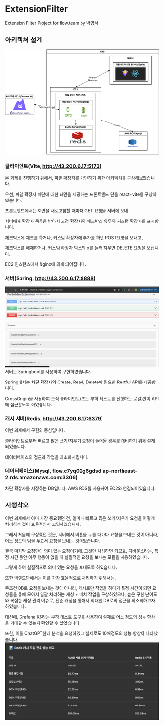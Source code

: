 # ExtensionFilter

Extension Filter Project for flow.team by 박영서
 

## 아키텍처 설계

![img](https://github.com/ahmola/ExtensionFilter/blob/main/%ED%94%8C%EB%A1%9C%EC%9A%B0%EA%B3%BC%EC%A0%9C%EC%95%84%ED%82%A4%ED%85%8D%EC%B2%98.png?raw=true)
### 클라이언트(Vite, http://43.200.6.17:5173)
본 과제를 진행하기 위해서, 파일 확장자를 차단하기 위한 아키텍처를 구상해보았습니다.

우선, 파일 확장자 차단에 대한 화면을 제공하는 프론트엔드 단을 react+vite를 구상하였습니다.

프론트엔드에서는 화면을 새로고침할 때마다 GET 요청을 서버에 보내
 
서버에게 확장자 목록을 받아서 고정 확장자의 체크박스 유무와 커스텀 확장자를 표시합니다.

체크박스에 체크를 하거나, 커스텀 확장자에 추가를 하면 POST요청을 보내고,

체크박스를 해제하거나, 커스텀 확장자 박스의 x를 눌러 지우면 DELETE 요청을 보냅니다.

EC2 인스턴스에서 Nginx에 의해 띄어집니다.

### 서버(Spring, http://43.200.6.17:8888)
![img](https://github.com/ahmola/ExtensionFilter/blob/main/%EC%8A%A4%EC%9B%A8%EA%B1%B0.png)
서버는 Springboot를 사용하여 구현하였습니다.

Spring에서는 차단 확장자의 Create, Read, Delete에 필요한 Restful API를 제공합니다.

CrossOrigin을 사용하여 오직 클라이언트(또는 부하 테스트를 진행하는 로컬)만이 API에 접근할도록 하였습니다.


### 캐시 서버(Redis, http://43.200.6.17:6379)
이번 과제에서 구현의 중심입니다.

클라이언트로부터 빠르고 많은 쓰기/지우기 요청이 들어올 경우를 대비하기 위해 설계되었습니다.

데이터베이스의 접근과 작업을 최소화시킵니다.


### 데이터베이스(Mysql, flow.c7yq02g6gdsd.ap-northeast-2.rds.amazonaws.com:3306)
차단 확장자를 저장하는 DB입니다. AWS RDS를 사용하여 EC2와 연결되어있습니다.

## 시행착오
이번 과제에서 아마 가장 중요했던 건, 얼마나 빠르고 많은 쓰기/지우기 요청을 어떻게 처리하는 것이 효율적인지 고민하였습니다.

그래서 처음에 구상했던 것은, 서버에서 버튼을 누를 때마다 요청을 보내는 것이 아니라, 어느 정도의 텀을 두고서 요청을 보내는 것이었습니다.

결국 마지막 요청만이 의미 있는 요청이기에, 그것만 처리하면 되므로, 디바운스라는, 특정 시간 동안 아무 행동이 없을 때 실질적인 요청을 보내는 모듈을 사용하였습니다.

그렇게 하여 실질적으로 의미 있는 요청을 보내도록 하였습니다.

또한 백엔드단에서는 이를 가장 효율적으로 처리하기 위해서는,

무조건 DB로 요청을 보내는 것이 아니라, 캐시로만 작업을 하다가 특정 시간이 되면 요청들을 큐에 모아서 일괄 처리하는 캐싱 + 배치 작업을 구상하였으나, 높은 구현 난이도와 복잡한 캐싱 관리 이슈로, 단순 캐싱을 통해서 최대한 DB로의 접근을 최소화하고자 하였습니다.

대신에, Grafana K6라는 부하 테스트 도구를 사용하여 실제로 어느 정도의 성능 향상을 기대할 수 있는지 확인할 수 있었습니다.

또한, 이를 ChatGPT한테 분석을 요청하였고 실제로도 10배정도의 성능 향상이 나타났습니다.
![img](https://github.com/ahmola/ExtensionFilter/blob/main/k6.png)
